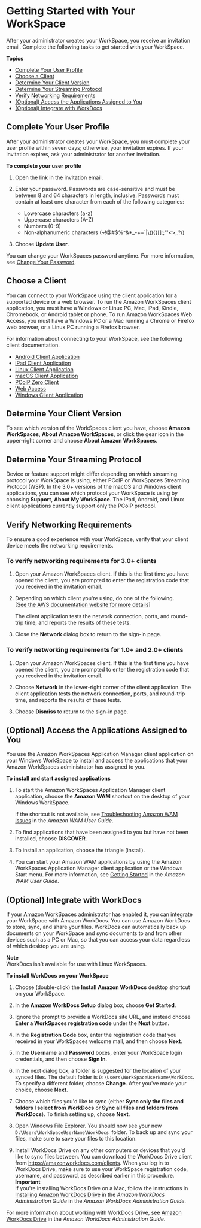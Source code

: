 # Getting Started with Your WorkSpace<a name="workspaces-user-getting-started"></a>

After your administrator creates your WorkSpace, you receive an invitation email\. Complete the following tasks to get started with your WorkSpace\.

**Topics**
+ [Complete Your User Profile](#complete-registration)
+ [Choose a Client](#choose-client)
+ [Determine Your Client Version](#determine-version)
+ [Determine Your Streaming Protocol](#determine-protocol)
+ [Verify Networking Requirements](#verify-requirements)
+ [\(Optional\) Access the Applications Assigned to You](#access-wam-apps)
+ [\(Optional\) Integrate with WorkDocs](#workdocs-integration)

## Complete Your User Profile<a name="complete-registration"></a>

After your administrator creates your WorkSpace, you must complete your user profile within seven days; otherwise, your invitation expires\. If your invitation expires, ask your administrator for another invitation\.

**To complete your user profile**

1. Open the link in the invitation email\.

1. Enter your password\. Passwords are case\-sensitive and must be between 8 and 64 characters in length, inclusive\. Passwords must contain at least one character from each of the following categories:
   + Lowercase characters \(a\-z\)
   + Uppercase characters \(A\-Z\)
   + Numbers \(0\-9\)
   + Non\-alphanumeric characters \(\~\!@\#$%^&\*\_\-\+=`\|\\\(\)\{\}\[\]:;"'<>,\.?/\)

1. Choose **Update User**\.

You can change your WorkSpaces password anytime\. For more information, see [Change Your Password](manage_workspace_client.md#client-change-password)\.

## Choose a Client<a name="choose-client"></a>

You can connect to your WorkSpace using the client application for a supported device or a web browser\. To run the Amazon WorkSpaces client application, you must have a Windows or Linux PC, Mac, iPad, Kindle, Chromebook, or Android tablet or phone\. To run Amazon WorkSpaces Web Access, you must have a Windows PC or a Mac running a Chrome or Firefox web browser, or a Linux PC running a Firefox browser\.

For information about connecting to your WorkSpace, see the following client documentation\.
+ [Android Client Application](amazon-workspaces-android-client.md)
+ [iPad Client Application](amazon-workspaces-ipad-client.md)
+ [Linux Client Application](amazon-workspaces-linux-client.md)
+ [macOS Client Application](amazon-workspaces-osx-client.md)
+ [PCoIP Zero Client](amazon-workspaces-pcoip-zero-client.md)
+ [Web Access](amazon-workspaces-web-access.md)
+ [Windows Client Application](amazon-workspaces-windows-client.md)

## Determine Your Client Version<a name="determine-version"></a>

To see which version of the WorkSpaces client you have, choose **Amazon WorkSpaces**, **About Amazon WorkSpaces**, or click the gear icon in the upper\-right corner and choose **About Amazon WorkSpaces**\.

## Determine Your Streaming Protocol<a name="determine-protocol"></a>

Device or feature support might differ depending on which streaming protocol your WorkSpace is using, either PCoIP or WorkSpaces Streaming Protocol \(WSP\)\. In the 3\.0\+ versions of the macOS and Windows client applications, you can see which protocol your WorkSpace is using by choosing **Support**, **About My WorkSpace**\. The iPad, Android, and Linux client applications currently support only the PCoIP protocol\.

## Verify Networking Requirements<a name="verify-requirements"></a>

To ensure a good experience with your WorkSpace, verify that your client device meets the networking requirements\.

### To verify networking requirements for 3\.0\+ clients<a name="verify-requirements-new-clients"></a>

1. Open your Amazon WorkSpaces client\. If this is the first time you have opened the client, you are prompted to enter the registration code that you received in the invitation email\.

1. Depending on which client you're using, do one of the following\.    
[\[See the AWS documentation website for more details\]](http://docs.aws.amazon.com/workspaces/latest/userguide/workspaces-user-getting-started.html)

   The client application tests the network connection, ports, and round\-trip time, and reports the results of these tests\.

1. Close the **Network** dialog box to return to the sign\-in page\.

### To verify networking requirements for 1\.0\+ and 2\.0\+ clients<a name="verify-requirements-legacy-clients"></a>

1. Open your Amazon WorkSpaces client\. If this is the first time you have opened the client, you are prompted to enter the registration code that you received in the invitation email\.

1. Choose **Network** in the lower\-right corner of the client application\. The client application tests the network connection, ports, and round\-trip time, and reports the results of these tests\.

1. Choose **Dismiss** to return to the sign\-in page\.

## \(Optional\) Access the Applications Assigned to You<a name="access-wam-apps"></a>

You use the Amazon WorkSpaces Application Manager client application on your Windows WorkSpace to install and access the applications that your Amazon WorkSpaces administrator has assigned to you\.

**To install and start assigned applications**

1. To start the Amazon WorkSpaces Application Manager client application, choose the **Amazon WAM** shortcut on the desktop of your Windows WorkSpace\.

   If the shortcut is not available, see [Troubleshooting Amazon WAM Issues](http://docs.aws.amazon.com/wam/latest/userguide/troubleshooting.html) in the *Amazon WAM User Guide*\.

1. To find applications that have been assigned to you but have not been installed, choose **DISCOVER**\.

1. To install an application, choose the triangle \(install\)\.

1. You can start your Amazon WAM applications by using the Amazon WorkSpaces Application Manager client application or the Windows Start menu\. For more information, see [Getting Started](http://docs.aws.amazon.com/wam/latest/userguide/) in the *Amazon WAM User Guide*\.

## \(Optional\) Integrate with WorkDocs<a name="workdocs-integration"></a>

If your Amazon WorkSpaces administrator has enabled it, you can integrate your WorkSpace with Amazon WorkDocs\. You can use Amazon WorkDocs to store, sync, and share your files\. WorkDocs can automatically back up documents on your WorkSpace and sync documents to and from other devices such as a PC or Mac, so that you can access your data regardless of which desktop you are using\.

**Note**  
WorkDocs isn't available for use with Linux WorkSpaces\.

**To install WorkDocs on your WorkSpace**

1. Choose \(double\-click\) the **Install Amazon WorkDocs** desktop shortcut on your WorkSpace\.

1. In the **Amazon WorkDocs Setup** dialog box, choose **Get Started**\.

1. Ignore the prompt to provide a WorkDocs site URL, and instead choose **Enter a WorkSpaces registration code** under the **Next** button\.

1. In the **Registration Code** box, enter the registration code that you received in your WorkSpaces welcome mail, and then choose **Next**\.

1. In the **Username** and **Password** boxes, enter your WorkSpace login credentials, and then choose **Sign In**\.

1. In the next dialog box, a folder is suggested for the location of your synced files\. The default folder is `D:\Users\WorkSpaceUserName\WorkDocs`\. To specify a different folder, choose **Change**\. After you've made your choice, choose **Next**\. 

1. Choose which files you'd like to sync \(either **Sync only the files and folders I select from WorkDocs** or **Sync all files and folders from WorkDocs**\)\. To finish setting up, choose **Next**\.

1. Open Windows File Explorer\. You should now see your new `D:\Users\WorkSpaceUserName\WorkDocs `folder\. To back up and sync your files, make sure to save your files to this location\.

1. Install WorkDocs Drive on any other computers or devices that you'd like to sync files between\. You can download the WorkDocs Drive client from [https://amazonworkdocs\.com/clients](https://amazonworkdocs.com/clients)\. When you log in to WorkDocs Drive, make sure to use your WorkSpace registration code, username, and password, as described earlier in this procedure\.
**Important**  
If you're installing WorkDocs Drive on a Mac, follow the instructions in [Installing Amazon WorkDocs Drive](https://docs.aws.amazon.com/workdocs/latest/userguide/drive_install.html) in the *Amazon WorkDocs Administration Guide* in the *Amazon WorkDocs Administration Guide*\.

For more information about working with WorkDocs Drive, see [Amazon WorkDocs Drive](https://docs.aws.amazon.com/workdocs/latest/userguide/workdocs_drive_help.html) in the *Amazon WorkDocs Administration Guide*\.